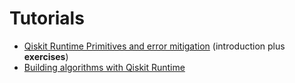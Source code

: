 # Tutorials

- [Qiskit Runtime Primitives and error mitigation](Introduction%20to%20Qiskit%20Runtime%20and%20error-mitigation.ipynb) (introduction plus **exercises**)
- [Building algorithms with Qiskit Runtime](Building%20algorithms%20with%20Qiskit%20Runtime.ipynb)
